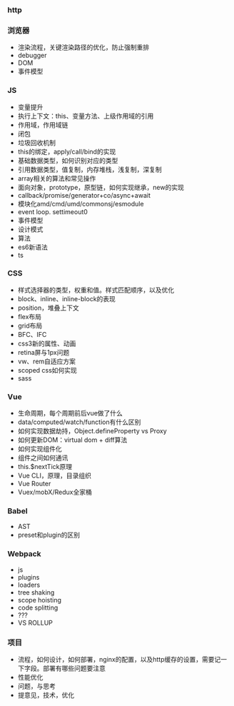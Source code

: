 <!--
 * @description: 
 * @author: xiangrong.liu
 * @Date: 2021-06-03 15:44:28
 * @LastEditors: xiangrong.liu
 * @LastEditTime: 2021-06-03 17:25:46
-->

### http

### 浏览器
  - 渲染流程，关键渲染路径的优化，防止强制重排
  - debugger
  - DOM
  - 事件模型

### JS
  - 变量提升
  - 执行上下文：this、变量方法、上级作用域的引用
  - 作用域，作用域链
  - 闭包
  - 垃圾回收机制
  - this的绑定，apply/call/bind的实现
  - 基础数据类型，如何识别对应的类型
  - 引用数据类型，值复制，内存堆栈，浅复制，深复制
  - array相关的算法和常见操作
  - 面向对象，prototype，原型链，如何实现继承，new的实现
  - callback/promise/generator+co/async+await
  - 模块化amd/cmd/umd/commonsj/esmodule
  - event loop. settimeout0
  - 事件模型
  - 设计模式
  - 算法
  - es6新语法
  - ts

### CSS
  - 样式选择器的类型，权重和值。样式匹配顺序，以及优化
  - block、inline、inline-block的表现
  - position，堆叠上下文
  - flex布局
  - grid布局
  - BFC、IFC
  - css3新的属性、动画
  - retina屏与1px问题
  - vw、rem自适应方案
  - scoped css如何实现
  - sass

### Vue
  - 生命周期，每个周期前后vue做了什么
  - data/computed/watch/function有什么区别
  - 如何实现数据劫持，Object.defineProperty vs Proxy
  - 如何更新DOM：virtual dom + diff算法
  - 如何实现组件化
  - 组件之间如何通讯
  - this.$nextTick原理
  - Vue CLI，原理，目录组织
  - Vue Router
  - Vuex/mobX/Redux全家桶

### Babel
  - AST
  - preset和plugin的区别

### Webpack
  - js
  - plugins
  - loaders
  - tree shaking
  - scope hoisting
  - code splitting
  - ???
  - VS ROLLUP

### 项目
 - 流程，如何设计，如何部署，nginx的配置，以及http缓存的设置，需要记一下字段。部署有哪些问题要注意
 - 性能优化
 - 问题，与思考
 - 提意见，技术，优化